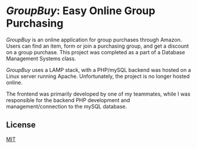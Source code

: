 # _GroupBuy_: Easy Online Group Purchasing
_GroupBuy_ is an online application for group purchases through Amazon. Users can find an item, form or join a purchasing group, and get a discount on a group purchase.
This project was completed as a part of a Database Management Systems class.

_GroupBuy_ uses a LAMP stack, with a PHP/mySQL backend was hosted on a Linux server running Apache. Unfortunately, the project is no longer hosted online.

The frontend was primarily developed by one of my teammates, while I was responsible for the backend PHP development and management/connection to the mySQL database.

## License
[MIT](https://choosealicense.com/licenses/mit/)
